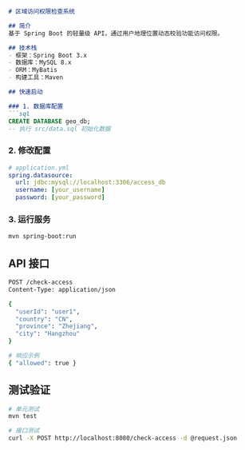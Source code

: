 ```markdown
# 区域访问权限检查系统

## 简介
基于 Spring Boot 的轻量级 API，通过用户地理位置动态校验功能访问权限。

## 技术栈
- 框架：Spring Boot 3.x
- 数据库：MySQL 8.x
- ORM：MyBatis
- 构建工具：Maven

## 快速启动

### 1. 数据库配置
```sql
CREATE DATABASE geo_db;
-- 执行 src/data.sql 初始化数据
```

### 2. 修改配置
```yaml
# application.yml
spring.datasource:
  url: jdbc:mysql://localhost:3306/access_db
  username: [your_username]
  password: [your_password]
```

### 3. 运行服务
```bash
mvn spring-boot:run
```

## API 接口
```bash
POST /check-access
Content-Type: application/json

{
  "userId": "user1",
  "country": "CN",
  "province": "Zhejiang",
  "city": "Hangzhou"
}

# 响应示例
{ "allowed": true }
```

## 测试验证
```bash
# 单元测试
mvn test

# 接口测试
curl -X POST http://localhost:8080/check-access -d @request.json
```


